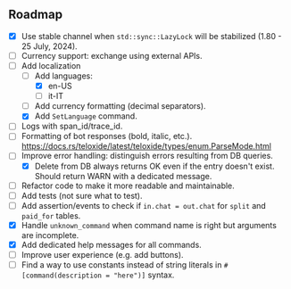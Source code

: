 
## Roadmap

- [x] Use stable channel when `std::sync::LazyLock` will be stabilized (1.80 - 25 July, 2024).
- [ ] Currency support: exchange using external APIs.
- [ ] Add localization
  - [ ] Add languages:
    - [x] en-US
    - [ ] it-IT
  - [ ] Add currency formatting (decimal separators).
  - [x] Add `SetLanguage` command.
- [ ] Logs with span_id/trace_id.
- [ ] Formatting of bot responses (bold, italic, etc.). https://docs.rs/teloxide/latest/teloxide/types/enum.ParseMode.html
- [ ] Improve error handling: distinguish errors resulting from DB queries.
  - [x] Delete from DB always returns OK even if the entry doesn't exist. Should return WARN with a dedicated message.
- [ ] Refactor code to make it more readable and maintainable.
- [ ] Add tests (not sure what to test).
- [ ] Add assertion/events to check if `in.chat = out.chat` for `split` and `paid_for` tables.
- [x] Handle `unknown_command` when command name is right but arguments are incomplete.
- [x] Add dedicated help messages for all commands.
- [ ] Improve user experience (e.g. add buttons).
- [ ] Find a way to use constants instead of string literals in `#[command(description = "here")]` syntax.
